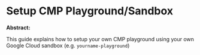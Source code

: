 # Setup CMP Playground/Sandbox

**Abstract:**

This guide explains how to setup your own CMP playground using your own Google Cloud sandbox \(e.g. `yourname-playground`\)

